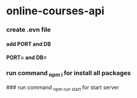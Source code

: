 # online-courses-api

### create .evn file
#### add PORT and DB
#### PORT=<any> and DB=<mongodb url>

### run command <sub> npm i </sub> for install all packages
### run command <sub> npm run start </sub> for start server

